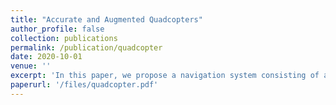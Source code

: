 ```yaml
---
title: "Accurate and Augmented Quadcopters"
author_profile: false
collection: publications
permalink: /publication/quadcopter
date: 2020-10-01
venue: ''
excerpt: 'In this paper, we propose a navigation system consisting of a novel multi-sensor fusion method for calculating precise and accurate aerial coordinates and orientation, of a quadcopter in indoor and GPS-silent environments. A prototype system is developed that is composed of 2 modules: Simultanious Localization and Mapping (SLAM) system that uses Oriented FAST and rotated BRIEF (ORB) features, also known as ORB-SLAM and an Extended Kalman Filter (EKF). A Proportional Integral and Differential (PID) controller is employed for achieving accurate aerial maneuvers. The novel fusion method used in the system enables the quadcopter to calculate the geographical pose of the quadcopter and simultaneously calculate the map of the surroundings with minimal error. Most importantly, we develop an accurate scale-estimation system which calculates the scale of the map generated by the monocular SLAM system.'
paperurl: '/files/quadcopter.pdf'
---
```



